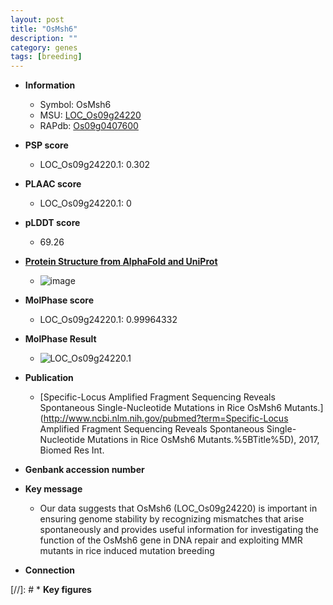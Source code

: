 ```yaml
---
layout: post
title: "OsMsh6"
description: ""
category: genes
tags: [breeding]
---
```


* **Information**  
    + Symbol: OsMsh6  
    + MSU: [LOC_Os09g24220](http://rice.plantbiology.msu.edu/cgi-bin/ORF_infopage.cgi?orf=LOC_Os09g24220)  
    + RAPdb: [Os09g0407600](http://rapdb.dna.affrc.go.jp/viewer/gbrowse_details/irgsp1?name=Os09g0407600)  

* **PSP score**  
    + LOC_Os09g24220.1: 0.302 

* **PLAAC score**  
    + LOC_Os09g24220.1: 0 

* **pLDDT score**
    + 69.26

* **[Protein Structure from AlphaFold and UniProt](https://www.uniprot.org/uniprotkb/A0A0N7KQS3/entry#structure)**
    + ![image](https://ricepsp.github.io/images/A/AF-A0A0N7KQS3-F1.png)

* **MolPhase score**
    + LOC_Os09g24220.1: 0.99964332

* **MolPhase Result**
    + ![LOC_Os09g24220.1](https://304243504.github.io/Pictures/LOC_Os09g/LOC_Os09g24220.1.png)

* **Publication**  
    + [Specific-Locus Amplified Fragment Sequencing Reveals Spontaneous Single-Nucleotide Mutations in Rice OsMsh6 Mutants.](http://www.ncbi.nlm.nih.gov/pubmed?term=Specific-Locus Amplified Fragment Sequencing Reveals Spontaneous Single-Nucleotide Mutations in Rice OsMsh6 Mutants.%5BTitle%5D), 2017, Biomed Res Int.

* **Genbank accession number**  

* **Key message**  
    + Our data suggests that OsMsh6 (LOC_Os09g24220) is important in ensuring genome stability by recognizing mismatches that arise spontaneously and provides useful information for investigating the function of the OsMsh6 gene in DNA repair and exploiting MMR mutants in rice induced mutation breeding

* **Connection**  

[//]: # * **Key figures**  


